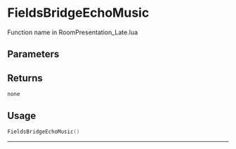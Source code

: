 # FieldsBridgeEchoMusic
Function name in RoomPresentation_Late.lua
## Parameters

## Returns
`none`
## Usage
```lua
FieldsBridgeEchoMusic()
```
---
